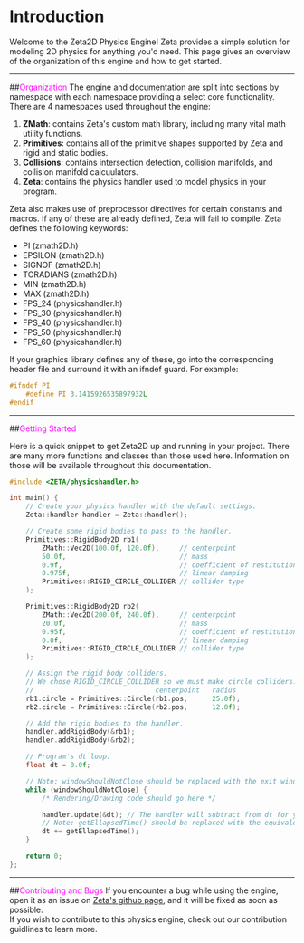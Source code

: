 # Introduction

Welcome to the Zeta2D Physics Engine! Zeta provides a simple solution for modeling 2D physics for anything you'd need. This page gives an overview of the organization of this engine and how to get started.

___

##<span style="color:fuchsia">Organization</span>
The engine and documentation are split into sections by namespace with each namespace providing a select core functionality. There are 4 namespaces used throughout the engine:  

1. **ZMath**: contains Zeta's custom math library, including many vital math utility functions.
2. **Primitives**: contains all of the primitive shapes supported by Zeta and rigid and static bodies.
3. **Collisions**: contains intersection detection, collision manifolds, and collision manifold calcuulators.
4. **Zeta**: contains the physics handler used to model physics in your program.
  
Zeta also makes use of preprocessor directives for certain constants and macros. If any of these are already defined, Zeta will fail to compile. Zeta defines the following keywords:

* PI (zmath2D.h)
* EPSILON (zmath2D.h)
* SIGNOF (zmath2D.h)
* TORADIANS (zmath2D.h)
* MIN (zmath2D.h)
* MAX (zmath2D.h)
* FPS_24 (physicshandler.h)
* FPS_30 (physicshandler.h)
* FPS_40 (physicshandler.h)
* FPS_50 (physicshandler.h)
* FPS_60 (physicshandler.h)

If your graphics library defines any of these, go into the corresponding header file and surround it with an ifndef guard. For example:
```c++
#ifndef PI
    #define PI 3.1415926535897932L
#endif
```

___

##<span style="color:fuchsia">Getting Started</span>

Here is a quick snippet to get Zeta2D up and running in your project. There are many more functions and classes than those used here. Information on those will be available throughout this documentation.

```c++
#include <ZETA/physicshandler.h>

int main() {
    // Create your physics handler with the default settings.
    Zeta::handler handler = Zeta::handler();

    // Create some rigid bodies to pass to the handler.
    Primitives::RigidBody2D rb1(
        ZMath::Vec2D(100.0f, 120.0f),     // centerpoint
        50.0f,                            // mass
        0.9f,                             // coefficient of restitution
        0.975f,                           // linear damping
        Primitives::RIGID_CIRCLE_COLLIDER // collider type
    );

    Primitives::RigidBody2D rb2(
        ZMath::Vec2D(200.0f, 240.0f),     // centerpoint
        20.0f,                            // mass
        0.95f,                            // coefficient of restitution
        0.8f,                             // linear damping
        Primitives::RIGID_CIRCLE_COLLIDER // collider type
    );

    // Assign the rigid body colliders.
    // We chose RIGID_CIRCLE_COLLIDER so we must make circle colliders.
    //                              centerpoint   radius
    rb1.circle = Primitives::Circle(rb1.pos,      25.0f);
    rb2.circle = Primitives::Circle(rb2.pos,      12.0f);

    // Add the rigid bodies to the handler.
    handler.addRigidBody(&rb1);
    handler.addRigidBody(&rb2);

    // Program's dt loop.
    float dt = 0.0f;

    // Note: windowShouldNotClose should be replaced with the exit window condition in your graphics library.
    while (windowShouldNotClose) {
        /* Rendering/Drawing code should go here */

        handler.update(&dt); // The handler will subtract from dt for you.
        // Note: getEllapsedTime() should be replaced with the equivalent function in your graphics library.
        dt += getEllapsedTime(); 
    }

    return 0;
};
```

___

##<span style="color:fuchsia">Contributing and Bugs</span>
If you encounter a bug while using the engine, open it as an issue on [Zeta's github page](https://github.com/Salamence064/Zeta2D), and it will be fixed as soon as possible.  
If you wish to contribute to this physics engine, check out our contribution guidlines to learn more.
